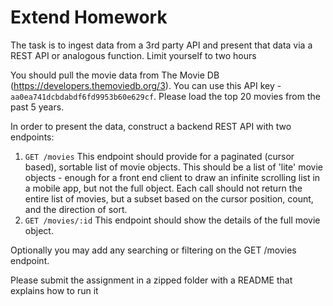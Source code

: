 # Extend Homework 

The task is to ingest data from a 3rd party API and present that data via a REST API or analogous function. Limit yourself to two hours

You should pull the movie data from The Movie DB (https://developers.themoviedb.org/3). You can use this API key - `aa0ea741dcbdabdf6fd9953b60e629cf`. Please load the top 20 movies from the past 5 years.

In order to present the data, construct a backend REST API with two endpoints:
1. `GET /movies` This endpoint should provide for a paginated (cursor based), sortable list of movie objects. This should be a list of 'lite' movie objects - enough for a front end client to draw an infinite scrolling list in a mobile app, but not the full object. Each call should not return the entire list of movies, but a subset based on the cursor position, count, and the direction of sort.
2. `GET /movies/:id` This endpoint should show the details of the full movie object.

Optionally you may add any searching or filtering on the GET /movies endpoint.


Please submit the assignment in a zipped folder with a README that explains how to run it
